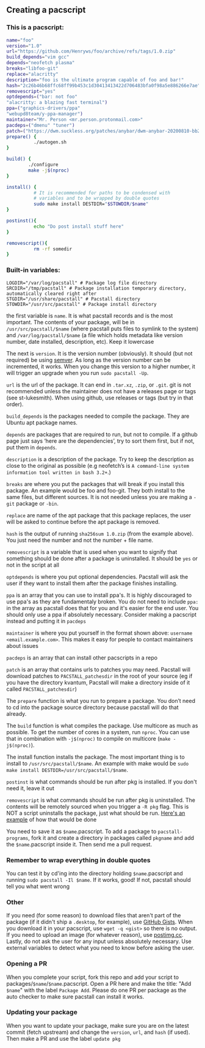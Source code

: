 ## Creating a pacscript
### This is a pacscript:
```bash
name="foo"
version="1.0"
url="https://github.com/Henryws/foo/archive/refs/tags/1.0.zip"
build_depends="vim gcc"
depends="neofetch plasma"
breaks="libfoo-git"
replace="alacritty"
description="foo is the ultimate program capable of foo and bar!"
hash="2c26b46b68ffc68ff99b453c1d30413413422d706483bfa0f98a5e886266e7ae"
removescript="yes"
optdepends=("bar: not foo"
"alacritty: a blazing fast terminal")
ppa=("graphics-drivers/ppa"
"webupd8team/y-ppa-manager")
maintainer="Mr. Person <mr.person.protonmail.com>"
pacdeps=("dmenu" "tuner")
patch=("https://dwm.suckless.org/patches/anybar/dwm-anybar-20200810-bb2e722.diff")
prepare() {
          ./autogen.sh
}

build() {
        ./configure
        make -j$(nproc)
}

install() {
          # It is recommended for paths to be condensed with
          # variables and to be wrapped by double quotes
          sudo make install DESTDIR="$STOWDIR/$name"
}

postinst(){
          echo "Do post install stuff here"
}

removescript(){
          rm -rf somedir
}
```
### Built-in variables:
```
LOGDIR="/var/log/pacstall" # Package log file directory
SRCDIR="/tmp/pacstall" # Package installation temporary directory, automatically cleared right after
STGDIR="/usr/share/pacstall" # Pacstall directory
STOWDIR="/usr/src/pacstall" # Package install directory
```

the first variable is `name`. It is what pacstall records and is the most important. The contents of your package, will be in `/usr/src/pacstall/$name` (where pacstall puts files to symlink to the system) and `/var/log/pacstall/$name` (a file which holds metadata like version number, date installed, description, etc). Keep it lowercase

The next is `version`. It is the version number (obviously). It should (but not required) be using [semver](https://semver.org). As long as the version number can be incremented, it works. When you change this version to a higher number, it will trigger an upgrade when you run `sudo pacstall -Up`.

`url` is the url of the package. It can end in `.tar.xz`, `.zip`, or `.git`. git is not recommended unless the maintainer does not have a releases page or tags (see st-lukesmith). When using github, use releases or tags (but try in that order).

`build_depends` is the packages needed to compile the package. They are Ubuntu apt package names.

`depends` are packages that are required to run, but not to compile. If a github page just says ‘here are the dependencies’, try to sort them first, but if not, put them in `depends`.

`description` is a description of the package. Try to keep the description as close to the original as possible (e.g neofetch’s is `A command-line system information tool written in bash 3.2+`.)

`breaks` are where you put the packages that will break if you install this package. An example would be foo and foo-git. They both install to the same files, but different sources. It is not needed unless you are making a `-git` package or `-bin`.

`replace` are name of the apt package that this package replaces, the user will be asked to continue before the apt package is removed.

`hash` is the output of running `sha256sum 1.0.zip` (from the example above). You just need the number and not the number + file name.

`removescript` is a variable that is used when you want to signify that something should be done after a package is uninstalled. It should be `yes` or not in the script at all

`optdepends` is where you put optional dependencies. Pacstall will ask the user if they want to install them after the package finishes installing.

`ppa` is an array that you can use to install ppa's. It is highly discouraged to use ppa's as they are fundamentaly broken. You do not need to include `ppa:` in the array as pacstall does that for you and it's easier for the end user. You should only use a ppa if absolutely necessary. Consider making a pacscript instead and putting it in `pacdeps`

`maintainer` is where you put yourself in the format shown above: `username <email.example.com>`. This makes it easy for people to contact maintainers about issues

`pacdeps` is an array that can install other pacscripts in a repo

`patch` is an array that contains urls to patches you may need. Pacstall will download patches to `PACSTALL_patchesdir` in the root of your source (eg if you have the directory kvantum, Pacstall will make a directory inside of it called `PACSTALL_patchesdir`)

The `prepare` function is what you run to prepare a package. You don’t need to cd into the package source directory because pacstall will do that already.

The `build` function is what compiles the package. Use multicore as much as possible. To get the number of cores in a system, run `nproc`. You can use that in combination with `-j$(nproc)` to compile on multicore (`make -j$(nproc)`).

The install function installs the package. The most important thing is to install to `/usr/src/pacstall/$name`. An example with make would be `sudo make install DESTDIR=/usr/src/pacstall/$name`.

`postinst` is what commands should be run after pkg is installed. If you don't need it, leave it out

`removescript` is what commands should be run after pkg is uninstalled. The contents will be remotely sourced when you trigger a `-R pkg` flag. This is NOT a script uninstalls the package, just what should be run. [Here's an example](https://github.com/pacstall/pacstall-programs/blob/master/packages/tuner/tuner.pacscript) of how that would be done

You need to save it as `$name`.pacscript. To add a package to `pacstall-programs`, fork it and create a directory in packages called `pkgname` and add the `$name`.pacscript inside it. Then send me a pull request.

### Remember to wrap everything in double quotes

You can test it by cd'ing into the directory holding `$name`.pacscript and running `sudo pacstall -Il $name`. If it works, good! If not, pacstall should tell you what went wrong

### Other
If you need (for some reason) to download files that aren't part of the package (if it didn't ship a `.desktop`, for example), use [GitHub Gists](https://gist.github.com). When you download it in your pacscript, use `wget -q <gist>` so there is no output. If you need to upload an image (for whatever reason), use [postimg.cc](https://postimg.cc).
Lastly, do not ask the user for any input unless absolutely necessary. Use external variables to detect what you need to know before asking the user.

### Opening a PR
When you complete your script, fork this repo and add your script to packages/`$name`/`$name`.pacscript. Open a PR here and make the title: "Add `$name`" with the label `Package Add`. Please do one PR per package as the auto checker to make sure pacstall can install it works.

### Updating your package
When you want to update your package, make sure you are on the latest commit (fetch upstream) and change the `version`, `url`, and `hash` (if used). Then make a PR and use the label `update pkg`

